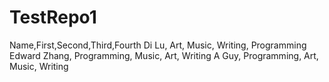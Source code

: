 # TestRepo1
Name,First,Second,Third,Fourth
Di Lu, Art, Music, Writing, Programming
Edward Zhang, Programming, Music, Art, Writing
A Guy, Programming, Art, Music, Writing